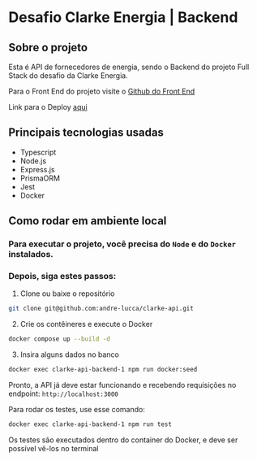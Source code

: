 # Desafio Clarke Energia | Backend

## Sobre o projeto

Esta é API de fornecedores de energia, sendo o Backend do projeto Full Stack do desafio da Clarke Energia.

Para o Front End do projeto visite o [Github do Front End](https://github.com/andre-lucca/clarke-app)

Link para o Deploy [aqui](https://clarke-api.onrender.com/suppliers?monthlyUsage=5000)

## Principais tecnologias usadas
 - Typescript
 - Node.js
 - Express.js
 - PrismaORM
 - Jest
 - Docker

## Como rodar em ambiente local

### Para executar o projeto, você precisa do `Node` e do `Docker` instalados.

### Depois, siga estes passos:

1. Clone ou baixe o repositório

```bash
git clone git@github.com:andre-lucca/clarke-api.git
```

2. Crie os contêineres e execute o Docker

```bash
docker compose up --build -d
```

3. Insira alguns dados no banco

```bash
docker exec clarke-api-backend-1 npm run docker:seed
```
Pronto, a API já deve estar funcionando e recebendo requisições no endpoint:
`http://localhost:3000`

Para rodar os testes, use esse comando:

```bash
docker exec clarke-api-backend-1 npm run test
```

Os testes são executados dentro do container do Docker, e deve ser possível vê-los no terminal
